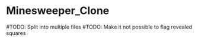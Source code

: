 # Minesweeper_Clone

#TODO: Split into multiple files
#TODO: Make it not possible to flag revealed squares